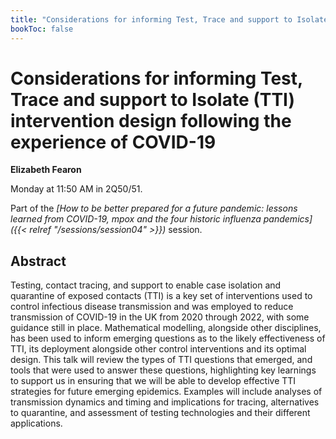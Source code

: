 ```yaml
---
title: "Considerations for informing Test, Trace and support to Isolate (TTI) intervention design following the experience of COVID-19"
bookToc: false
---
```


# Considerations for informing Test, Trace and support to Isolate (TTI) intervention design following the experience of COVID-19

**Elizabeth Fearon**

Monday at 11:50 AM in 2Q50/51.

Part of the *[How to be better prepared for a future pandemic: lessons learned from COVID-19, mpox and the four historic influenza pandemics]({{< relref "/sessions/session04" >}})* session.

## Abstract

Testing, contact tracing, and support to enable case isolation and quarantine of exposed contacts (TTI) is a key set of interventions used to control infectious disease transmission and was employed to reduce transmission of COVID-19 in the UK from 2020 through 2022, with some guidance still in place. Mathematical modelling, alongside other disciplines, has been used to inform emerging questions as to the likely effectiveness of TTI, its deployment alongside other control interventions and its optimal design. This talk will review the types of TTI questions that emerged, and tools that were used to answer these questions, highlighting key learnings to support  us in ensuring that we will be able to develop effective TTI strategies for future emerging epidemics. Examples will include analyses of transmission dynamics and timing and implications for tracing, alternatives to quarantine, and assessment of testing technologies and their different applications.


